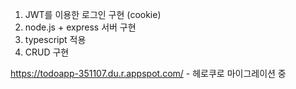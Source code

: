 1. JWT를 이용한 로그인 구현 (cookie) <br/>
2. node.js + express 서버 구현 <br/>
3. typescript 적용 <br/>
4. CRUD 구현


https://todoapp-351107.du.r.appspot.com/ - 헤로쿠로 마이그레이션 중
